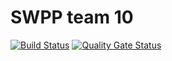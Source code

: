 # SWPP team 10
[![Build Status](https://travis-ci.com/swsnu/swpp2021-team10.svg?branch=main)](https://travis-ci.com/swsnu/swpp2021-team10)
[![Quality Gate Status](https://sonarcloud.io/api/project_badges/measure?project=swsnu_swpp2021-team10&metric=alert_status)](https://sonarcloud.io/dashboard?id=swsnu_swpp2021-team10)
